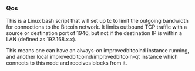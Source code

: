 ### Qos ###

This is a Linux bash script that will set up tc to limit the outgoing bandwidth for connections to the Bitcoin network. It limits outbound TCP traffic with a source or destination port of 1946, but not if the destination IP is within a LAN (defined as 192.168.x.x).

This means one can have an always-on improvedbitcoind instance running, and another local improvedbitcoind/improvedbitcoin-qt instance which connects to this node and receives blocks from it.
